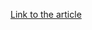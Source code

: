 [Link to the article](https://research.checkpoint.com/2022/bumblebee-increasing-its-capacity-and-evolving-its-ttps/)
